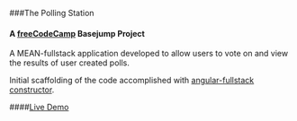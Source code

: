 ###The Polling Station
#### A [freeCodeCamp](http://www.freecodecamp.com/) Basejump Project

A MEAN-fullstack application developed to allow users to vote on and view the results of user created polls.   


Initial scaffolding of the code accomplished with [angular-fullstack constructor](https://github.com/DaftMonk/generator-angular-fullstack).


####[Live Demo](https://pollingstation.herokuapp.com/)
